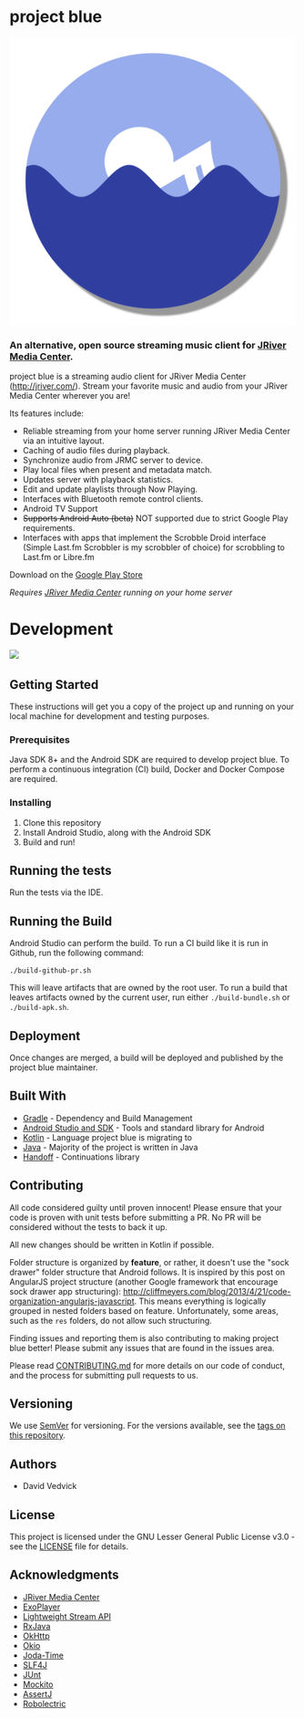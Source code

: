 # project blue

![project blue](./design/project-blue-logo-circular.png)

### An alternative, open source streaming music client for [JRiver Media Center](http://jriver.com/).

project blue is a streaming audio client for JRiver Media Center (http://jriver.com/). Stream your favorite music and audio from your JRiver Media Center wherever you are!

Its features include:

* Reliable streaming from your home server running JRiver Media Center via an intuitive layout.
* Caching of audio files during playback.
* Synchronize audio from JRMC server to device.
* Play local files when present and metadata match.
* Updates server with playback statistics.
* Edit and update playlists through Now Playing.
* Interfaces with Bluetooth remote control clients.
* Android TV Support
* ~~Supports Android Auto (beta)~~ NOT supported due to strict Google Play requirements.
* Interfaces with apps that implement the Scrobble Droid interface (Simple Last.fm Scrobbler is my scrobbler of choice) for scrobbling to Last.fm or Libre.fm

Download on the [Google Play Store](https://play.google.com/store/apps/details?id=com.lasthopesoftware.bluewater)

*Requires [JRiver Media Center](http://jriver.com/) running on your home server*

# Development

![](https://github.com/actions/namehillsoftware/projectBlue/workflows/.github/workflows/build.yml/badge.svg)

## Getting Started

These instructions will get you a copy of the project up and running on your local machine for development 
and testing purposes.

### Prerequisites

Java SDK 8+ and the Android SDK are required to develop project blue. To perform a continuous integration 
(CI) build, Docker and Docker Compose are required.

### Installing

1. Clone this repository
2. Install Android Studio, along with the Android SDK
3. Build and run!

## Running the tests

Run the tests via the IDE.

## Running the Build

Android Studio can perform the build. To run a CI build like it is run in Github, run the following command:

```shell script
./build-github-pr.sh
```

This will leave artifacts that are owned by the root user. To run a build that leaves artifacts
owned by the current user, run either `./build-bundle.sh` or `./build-apk.sh`.

## Deployment

Once changes are merged, a build will be deployed and published by the project blue maintainer.

## Built With

- [Gradle](https://gradle.org/) - Dependency and Build Management
- [Android Studio and SDK](https://developer.android.com/studio/) - Tools and standard library for Android
- [Kotlin](https://kotlinlang.org/) - Language project blue is migrating to
- [Java](https://www.java.com/en/) - Majority of the project is written in Java
- [Handoff](https://github.com/namehillsoftware/handoff) - Continuations library

## Contributing

All code considered guilty until proven innocent! Please ensure that your code is proven with unit 
tests before submitting a PR. No PR will be considered without the tests to back it up.

All new changes should be written in Kotlin if possible.

Folder structure is organized by **feature**, or rather, it doesn't use the "sock drawer" folder structure
that Android follows. It is inspired by this post on AngularJS project structure (another Google framework that
encourage sock drawer app structuring): http://cliffmeyers.com/blog/2013/4/21/code-organization-angularjs-javascript.
This means everything is logically grouped in nested folders based on feature. Unfortunately, some 
areas, such as the `res` folders, do not allow such structuring.

Finding issues and reporting them is also contributing to making project blue better! Please submit any 
issues that are found in the issues area.

Please read [CONTRIBUTING.md](CONTRIBUTING.md) for more details on our code of conduct, and the 
process for submitting pull requests to us.

## Versioning

We use [SemVer](http://semver.org/) for versioning. For the versions available, see the 
[tags on this repository](https://github.com/namehillsoftware/projectBlue/tags). 

## Authors

- David Vedvick

## License

This project is licensed under the GNU Lesser General Public License v3.0 - see the [LICENSE](LICENSE) 
file for details.

## Acknowledgments

- [JRiver Media Center](https://jriver.com/)
- [ExoPlayer](https://github.com/google/ExoPlayer)
- [Lightweight Stream API](https://github.com/aNNiMON/Lightweight-Stream-API)
- [RxJava](https://github.com/ReactiveX/RxJava)
- [OkHttp](https://square.github.io/okhttp/)
- [Okio](https://github.com/square/okio)
- [Joda-Time](https://www.joda.org/joda-time/)
- [SLF4J](http://www.slf4j.org/)
- [JUnt](https://junit.org/)
- [Mockito](https://site.mockito.org/)
- [AssertJ](https://assertj.github.io/doc/)
- [Robolectric](http://robolectric.org/)
